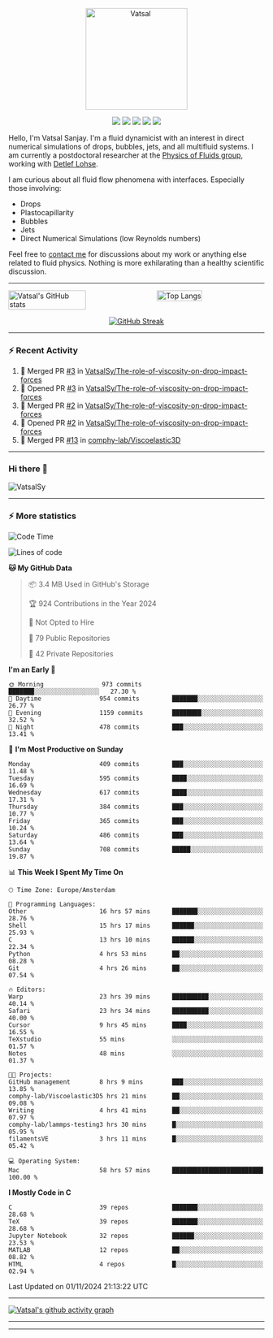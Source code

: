 <center>

[<img alt="Vatsal" width="200px" src="https://www.dropbox.com/s/dxyybgtblo8er6h/Logo_Vatsal_Vector.png?raw=1">](https://www.vatsalsanjay.com)

[<img src="https://img.shields.io/badge/googlescholar-4285F4?&style=for-the-badge&logo=googlescholar&logoColor=white">](https://scholar.google.com/citations?hl=en&user=67aQviYAAAAJ)
[<img src="https://img.shields.io/static/v1.svg?&style=for-the-badge&logo=ResearchGate&label=&message=ResearchGate&logoColor=white&color=green">](https://www.researchgate.net/profile/Vatsal-Sanjay-2)
[<img src="https://img.shields.io/badge/twitter-1DA1F2?&style=for-the-badge&logo=twitter&logoColor=white">](https://twitter.com/VatsalSanjay)
[<img src="https://img.shields.io/badge/linkedin-0A66C2?&style=for-the-badge&logo=linkedin">](https://www.linkedin.com/in/vatsalsanjay/)
[<img src="https://img.shields.io/badge/orcid-A6CE39?&style=for-the-badge&logo=orcid&logoColor=white">](https://orcid.org/0000-0002-4293-6099)

</center>

Hello, I'm Vatsal Sanjay. I'm a fluid dynamicist with an interest in direct numerical simulations of drops, bubbles, jets, and all multifluid systems. I am currently a postdoctoral researcher at the [Physics of Fluids group](https://pof.tnw.utwente.nl), working with [Detlef Lohse](https://en.wikipedia.org/wiki/Detlef_Lohse). 

I am curious about all fluid flow phenomena with interfaces. Especially those involving:

- Drops
- Plastocapillarity
- Bubbles
- Jets
- Direct Numerical Simulations (low Reynolds numbers)

Feel free to [contact me](mailto:contact@vatsalsanjay.com) for discussions about my work or anything else related to fluid physics. Nothing is more exhilarating than a healthy scientific discussion.

<!-- ![Vatsal's GitHub stats](https://github-readme-stats-xi-wine-74.vercel.app/api?username=VatsalSy&show_icons=true&theme=vision-friendly-dark)

![Top Langs](https://github-readme-stats-xi-wine-74.vercel.app/api/top-langs/?username=VatsalSy&layout=compact&theme=vision-friendly-dark) -->

---
<div style="display: flex; justify-content: space-between;">
    <img src="https://github-readme-stats-xi-wine-74.vercel.app/api?username=VatsalSy&show_icons=true&theme=vision-friendly-dark" alt="Vatsal's GitHub stats" style="width: 55%;">
    <img src="https://github-readme-stats-xi-wine-74.vercel.app/api/top-langs/?username=VatsalSy&layout=compact&theme=vision-friendly-dark" alt="Top Langs" style="width: 42%;">
</div>

<div align="center">
    
[![GitHub Streak](https://streak-stats.demolab.com?user=VatsalSy&theme=vision-friendly-dark)](https://git.io/streak-stats)

</div>

---

### :zap: Recent Activity

<!--START_SECTION:activity-->
1. 🎉 Merged PR [#3](https://github.com/VatsalSy/The-role-of-viscosity-on-drop-impact-forces/pull/3) in [VatsalSy/The-role-of-viscosity-on-drop-impact-forces](https://github.com/VatsalSy/The-role-of-viscosity-on-drop-impact-forces)
2. 💪 Opened PR [#3](https://github.com/VatsalSy/The-role-of-viscosity-on-drop-impact-forces/pull/3) in [VatsalSy/The-role-of-viscosity-on-drop-impact-forces](https://github.com/VatsalSy/The-role-of-viscosity-on-drop-impact-forces)
3. 🎉 Merged PR [#2](https://github.com/VatsalSy/The-role-of-viscosity-on-drop-impact-forces/pull/2) in [VatsalSy/The-role-of-viscosity-on-drop-impact-forces](https://github.com/VatsalSy/The-role-of-viscosity-on-drop-impact-forces)
4. 💪 Opened PR [#2](https://github.com/VatsalSy/The-role-of-viscosity-on-drop-impact-forces/pull/2) in [VatsalSy/The-role-of-viscosity-on-drop-impact-forces](https://github.com/VatsalSy/The-role-of-viscosity-on-drop-impact-forces)
5. 🎉 Merged PR [#13](https://github.com/comphy-lab/Viscoelastic3D/pull/13) in [comphy-lab/Viscoelastic3D](https://github.com/comphy-lab/Viscoelastic3D)
<!--END_SECTION:activity-->
---

### Hi there 👋
<p align="left"> <img src="https://komarev.com/ghpvc/?username=VatsalSy&label=Profile%20views&color=orange&style=for-the-badge" alt="VatsalSy" /> </p>

---
### :zap: More statistics

<!--START_SECTION:waka-->
![Code Time](http://img.shields.io/badge/Code%20Time-497%20hrs%2059%20mins-blue)

![Lines of code](https://img.shields.io/badge/From%20Hello%20World%20I%27ve%20Written-39.8%20million%20lines%20of%20code-blue)

**🐱 My GitHub Data** 

> 📦 3.4 MB Used in GitHub's Storage 
 > 
> 🏆 924 Contributions in the Year 2024
 > 
> 🚫 Not Opted to Hire
 > 
> 📜 79 Public Repositories 
 > 
> 🔑 42 Private Repositories 
 > 
**I'm an Early 🐤** 

```text
🌞 Morning                973 commits         ███████░░░░░░░░░░░░░░░░░░   27.30 % 
🌆 Daytime                954 commits         ███████░░░░░░░░░░░░░░░░░░   26.77 % 
🌃 Evening                1159 commits        ████████░░░░░░░░░░░░░░░░░   32.52 % 
🌙 Night                  478 commits         ███░░░░░░░░░░░░░░░░░░░░░░   13.41 % 
```
📅 **I'm Most Productive on Sunday** 

```text
Monday                   409 commits         ███░░░░░░░░░░░░░░░░░░░░░░   11.48 % 
Tuesday                  595 commits         ████░░░░░░░░░░░░░░░░░░░░░   16.69 % 
Wednesday                617 commits         ████░░░░░░░░░░░░░░░░░░░░░   17.31 % 
Thursday                 384 commits         ███░░░░░░░░░░░░░░░░░░░░░░   10.77 % 
Friday                   365 commits         ███░░░░░░░░░░░░░░░░░░░░░░   10.24 % 
Saturday                 486 commits         ███░░░░░░░░░░░░░░░░░░░░░░   13.64 % 
Sunday                   708 commits         █████░░░░░░░░░░░░░░░░░░░░   19.87 % 
```


📊 **This Week I Spent My Time On** 

```text
🕑︎ Time Zone: Europe/Amsterdam

💬 Programming Languages: 
Other                    16 hrs 57 mins      ███████░░░░░░░░░░░░░░░░░░   28.76 % 
Shell                    15 hrs 17 mins      ██████░░░░░░░░░░░░░░░░░░░   25.93 % 
C                        13 hrs 10 mins      ██████░░░░░░░░░░░░░░░░░░░   22.34 % 
Python                   4 hrs 53 mins       ██░░░░░░░░░░░░░░░░░░░░░░░   08.28 % 
Git                      4 hrs 26 mins       ██░░░░░░░░░░░░░░░░░░░░░░░   07.54 % 

🔥 Editors: 
Warp                     23 hrs 39 mins      ██████████░░░░░░░░░░░░░░░   40.14 % 
Safari                   23 hrs 34 mins      ██████████░░░░░░░░░░░░░░░   40.00 % 
Cursor                   9 hrs 45 mins       ████░░░░░░░░░░░░░░░░░░░░░   16.55 % 
TeXstudio                55 mins             ░░░░░░░░░░░░░░░░░░░░░░░░░   01.57 % 
Notes                    48 mins             ░░░░░░░░░░░░░░░░░░░░░░░░░   01.37 % 

🐱‍💻 Projects: 
GitHub management        8 hrs 9 mins        ███░░░░░░░░░░░░░░░░░░░░░░   13.85 % 
comphy-lab/Viscoelastic3D5 hrs 21 mins       ██░░░░░░░░░░░░░░░░░░░░░░░   09.08 % 
Writing                  4 hrs 41 mins       ██░░░░░░░░░░░░░░░░░░░░░░░   07.97 % 
comphy-lab/lammps-testing3 hrs 30 mins       █░░░░░░░░░░░░░░░░░░░░░░░░   05.95 % 
filamentsVE              3 hrs 11 mins       █░░░░░░░░░░░░░░░░░░░░░░░░   05.42 % 

💻 Operating System: 
Mac                      58 hrs 57 mins      █████████████████████████   100.00 % 
```

**I Mostly Code in C** 

```text
C                        39 repos            ███████░░░░░░░░░░░░░░░░░░   28.68 % 
TeX                      39 repos            ███████░░░░░░░░░░░░░░░░░░   28.68 % 
Jupyter Notebook         32 repos            ██████░░░░░░░░░░░░░░░░░░░   23.53 % 
MATLAB                   12 repos            ██░░░░░░░░░░░░░░░░░░░░░░░   08.82 % 
HTML                     4 repos             █░░░░░░░░░░░░░░░░░░░░░░░░   02.94 % 
```




 Last Updated on 01/11/2024 21:13:22 UTC
<!--END_SECTION:waka-->
---

[![Vatsal's github activity graph](https://github-readme-activity-graph-sable.vercel.app/graph?username=VatsalSy&theme=github-compact&hide_title=true&days=42)](https://github.com/VatsalSy)

---
<!-- my-badges start -->
<!-- my-badges end -->
---

